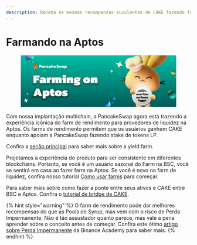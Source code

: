```yaml
---
description: Receba as mesmas recompensas suculentas de CAKE fazendo farm na Aptos
---
```


# Farmando na Aptos



<figure><img src="../../../.gitbook/assets/spaces_-MHREX7DHcljbY5IkjgJ-1972196547_uploads_MfvsPk6njRxvFCNjPxKZ_farming-on-aptos.webp" alt=""><figcaption></figcaption></figure>

Com nossa implantação multichain, a PancakeSwap agora está trazendo a experiência icônica do farm de rendimento para provedores de liquidez na Aptos. Os farms de rendimento permitem que os usuários ganhem CAKE enquanto apoiam a PancakeSwap fazendo stake de tokens LP.&#x20;

Confira a [seção principal](../) para saber mais sobre a yield farm.&#x20;

Projetamos a experiência do produto para ser consistente em diferentes blockchains. Portanto, se você é um usuário sazonal do Farm na BSC, você se sentirá em casa ao fazer farm na Aptos. Se você é novo na farm de liquidez, confira nosso tutorial [Como usar farms](../how-to-use-farms.md) para começar.&#x20;

Para saber mais sobre como fazer a ponte entre seus ativos e CAKE entre BSC e Aptos. Confira o [tutorial de bridge de CAKE](../../../inicio-aptos/tutorial-para-fazer-bridge-de-cake.md).

{% hint style="warning" %}
O farm de rendimento pode dar melhores recompensas do que as Pools de Syrup, mas vem com o risco de Perda Impermanente. Não é tão assustador quanto parece, mas vale a pena aprender sobre o conceito antes de começar. Confira este ótimo [artigo sobre Perda Impermanente](https://academy.binance.com/pt/articles/impermanent-loss-explained) da Binance Academy para saber mais.
{% endhint %}
